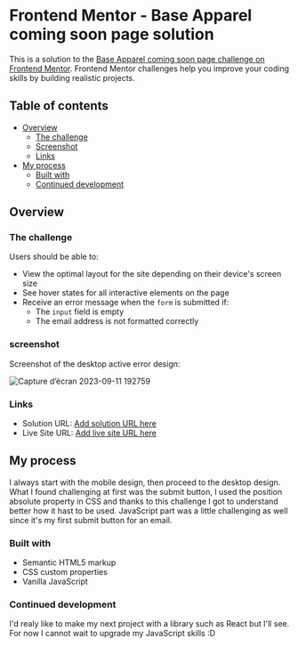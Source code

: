 # Frontend Mentor - Base Apparel coming soon page solution

This is a solution to the [Base Apparel coming soon page challenge on Frontend Mentor](https://www.frontendmentor.io/challenges/base-apparel-coming-soon-page-5d46b47f8db8a7063f9331a0). Frontend Mentor challenges help you improve your coding skills by building realistic projects. 

## Table of contents

- [Overview](#overview)
  - [The challenge](#the-challenge)
  - [Screenshot](#screenshot)
  - [Links](#links)
- [My process](#my-process)
  - [Built with](#built-with)
  - [Continued development](#continued-development)



## Overview

### The challenge

Users should be able to:

- View the optimal layout for the site depending on their device's screen size
- See hover states for all interactive elements on the page
- Receive an error message when the `form` is submitted if:
  - The `input` field is empty
  - The email address is not formatted correctly

### screenshot
Screenshot of the desktop active error design:

![Capture d’écran 2023-09-11 192759](https://github.com/Maya-RT/Base-Apparel-coming-soon-page/assets/117313080/ee0f970e-e2db-497f-aced-d2fa15b87d48)

### Links

- Solution URL: [Add solution URL here](https://your-solution-url.com)
- Live Site URL: [Add live site URL here](https://your-live-site-url.com)

## My process

I always start with the mobile design, then proceed to the desktop design. What I found challenging at first was the submit button, I used the position absolute property in CSS and thanks to this challenge I got to understand better how it hast to be used. 
JavaScript part was a little challenging as well since it's my first submit button for an email. 
### Built with

- Semantic HTML5 markup
- CSS custom properties
- Vanilla JavaScript





### Continued development

I'd realy like to make my next project with a library such as React but I'll see. For now I cannot wait to upgrade my JavaScript skills :D





